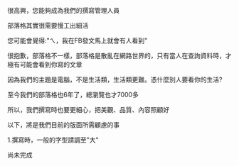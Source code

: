 很高興，您能夠成為我們的撰寫管理人員

部落格其實很需要慢工出細活

您可能會覺得:"ㄟ，我在FB發文馬上就會有人看到"

很抱歉，部落格不一樣，部落格是散亂在網路世界的，只有當人在查詢資料時，才極有可能會看到你寫的文章

因為我們的主題是電腦，不是生活類，生活類更難。憑什麼別人要看你的生活?

至今我們的部落格也6年了，總瀏覽也才7000多

所以，我們撰寫時也要更細心，把美觀、品質、內容照顧好

以下，將是我們目前的版面所需顧慮的事

1.撰寫時，一般的字型請調至"大"

尚未完成
